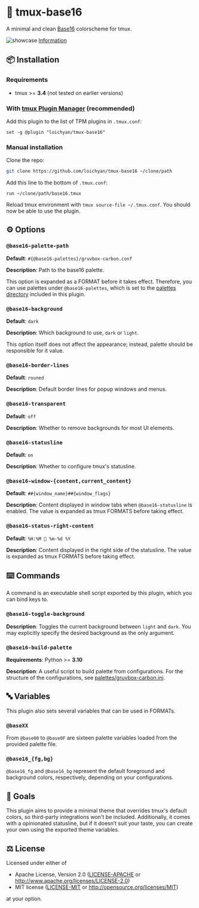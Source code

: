 # 🎨 tmux-base16

A minimal and clean [Base16](https://github.com/chriskempson/base16) colorscheme
for tmux.

![showcase](https://loichyan.github.io/dotfiles/assets/showcase.jpg)
[Information](https://github.com/loichyan/dotfiles/tree/snapshot#information)

## 📦 Installation

### Requirements

- tmux >= **3.4** (not tested on earlier versions)

### With [tmux Plugin Manager](https://github.com/tmux-plugins/tpm) (recommended)

Add this plugin to the list of TPM plugins in `.tmux.conf`:

```tmux
set -g @plugin "loichyan/tmux-base16"
```

### Manual installation

Clone the repo:

```sh
git clone https://github.com/loichyan/tmux-base16 ~/clone/path
```

Add this line to the bottom of `.tmux.conf`:

```tmux
run ~/clone/path/base16.tmux
```

Reload tmux environment with `tmux source-file ~/.tmux.conf`. You should now be
able to use the plugin.

## ⚙️ Options

### `@base16-palette-path`

**Default**: `#{@base16-palettes}/gruvbox-carbon.conf`

**Description**: Path to the base16 palette.

This option is expanded as a FORMAT before it takes effect. Therefore, you can
use palettes under `@base16-palettes`, which is set to the
[palettes directory](palettes) included in this plugin.

### `@base16-background`

**Default**: `dark`

**Description**: Which background to use, `dark` or `light`.

This option itself does not affect the appearance; instead, palette should be
responsible for it value.

### `@base16-border-lines`

**Default**: `rouned`

**Description**: Default border lines for popup windows and menus.

### `@base16-transparent`

**Default**: `off`

**Description**: Whether to remove backgrounds for most UI elements.

### `@base16-statusline`

**Default**: `on`

**Description**: Whether to configure tmux's statusline.

### `@base16-window-{content,current_content}`

**Default**: `##{window_name}##{window_flags}`

**Description**: Content displayed in window tabs when `@base16-statusline` is
enabled. The value is expanded as tmux FORMATS before taking effect.

### `@base16-status-right-content`

**Default**: `%H:%M  %m-%d %Y`

**Description**: Content displayed in the right side of the statusline. The
value is expanded as tmux FORMATS before taking effect.

## ⌨️ Commands

A command is an executable shell script exported by this plugin, which you can
bind keys to.

### `@base16-toggle-background`

**Description**: Toggles the current background between `light` and `dark`. You
may explicitly specify the desired background as the only argument.

### `@base16-build-palette`

**Requirements**: Python >= **3.10**

**Description**: A useful script to build palette from configurations. For the
structure of the configurations, see
[palettes/gruvbox-carbon.ini](palettes/gruvbox-carbon.ini).

## 🔤 Variables

This plugin also sets several variables that can be used in FORMATs.

### `@baseXX`

From `@base00` to `@base0F` are sixteen palette variables loaded from the
provided palette file.

### `@base16_{fg,bg}`

`@base16_fg` and `@base16_bg` represent the default foreground and background
colors, respectively, depending on your configurations.

## 🎯 Goals

This plugin aims to provide a minimal theme that overrides tmux's default
colors, so third-party integrations won't be included. Additionally, it comes
with a opinionated statusline, but if it doesn’t suit your taste, you can create
your own using the exported theme variables.

## ⚖️ License

Licensed under either of

- Apache License, Version 2.0 ([LICENSE-APACHE](LICENSE-APACHE) or
  <http://www.apache.org/licenses/LICENSE-2.0>)
- MIT license ([LICENSE-MIT](LICENSE-MIT) or
  <http://opensource.org/licenses/MIT>)

at your option.
